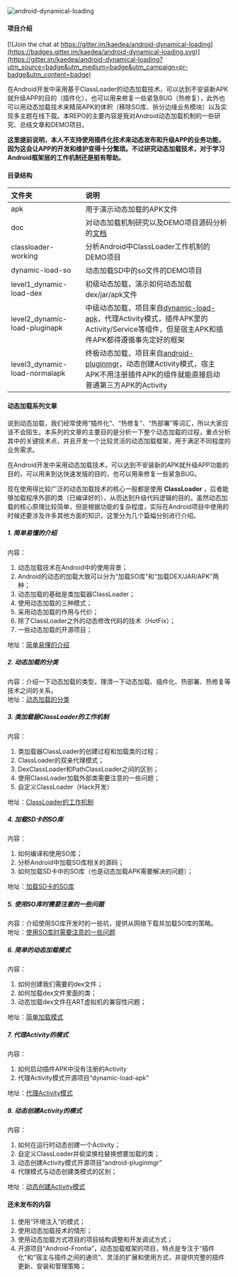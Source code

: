 
![android-dynamical-loading](doc/dl.jpg "android-dynamical-loading")

#### 项目介绍

[![Join the chat at https://gitter.im/kaedea/android-dynamical-loading](https://badges.gitter.im/kaedea/android-dynamical-loading.svg)](https://gitter.im/kaedea/android-dynamical-loading?utm_source=badge&utm_medium=badge&utm_campaign=pr-badge&utm_content=badge)

在Android开发中采用基于ClassLoader的动态加载技术，可以达到不安装新APK就升级APP的目的（插件化），也可以用来修复一些紧急BUG（热修复），此外也可以用动态加载技术来精简APK的体积（移除SO库、拆分边缘业务模块）以及实现多主题在线下载。本REPO的主要内容是我对Android动态加载机制的一些研究、总结文章和DEMO项目。

**这里提前说明，本人不支持使用插件化技术来动态发布和升级APP的业务功能，因为这会让APP的开发和维护变得十分繁琐。不过研究动态加载技术，对于学习Android框架层的工作机制还是挺有帮助。**

#### 目录结构
| 文件夹        |     说明     |
| :----------- | :-----------|
|apk  | 用于演示动态加载的APK文件 |
|doc  | 对动态加载机制研究以及DEMO项目源码分析的[文档](https://github.com/kaedea/android-dynamical-loading/tree/master/doc) |
|classloader-working | 分析Android中ClassLoader工作机制的DEMO项目|
|dynamic-load-so | 动态加载SD中的so文件的DEMO项目 |
|level1_dynamic-load-dex    | 初级动态加载，演示如何动态加载dex/jar/apk文件 |
| level2_dynamic-load-pluginapk     |    中级动态加载，项目来自[dynamic-load-apk](https://github.com/singwhatiwanna/dynamic-load-apk)，代理Activity模式，插件APK里的Activity/Service等组件，但是宿主APK和插件APK都得遵循事先定好的框架  |
|level3_dynamic-load-normalapk|终极动态加载，项目来自[android-pluginmgr](https://github.com/houkx/android-pluginmgr)，动态创建Activity模式，宿主APK不用注册插件APK的组件就能直接启动普通第三方APK的Activity|

#### 动态加载系列文章
说到动态加载，我们经常使用“插件化”、“热修复”、“热部署”等词汇，所以大家应该不会陌生。本系列的文章的主要目的是分析一下整个动态加载的过程，重点分析其中的关键技术点，并且开发一个比较灵活的动态加载框架，用于满足不同程度的业务需求。

在Android开发中采用动态加载技术，可以达到不安装新的APK就升级APP功能的目的，可以用来到达快速发版的目的，也可以用来修复一些紧急BUG。

现在使用得比较广泛的动态加载技术的核心一般都是使用 **ClassLoader** ，后者能够加载程序外部的类（已编译好的），从而达到升级代码逻辑的目的。虽然动态加载的核心原理比较简单，但是根据功能的复杂程度，实际在Android项目中使用的时候还要涉及许多其他方面的知识，这里分为几个篇幅分别进行介绍。

##### 1. 简单易懂的介绍
内容：
 1. 动态加载技术在Android中的使用背景；
 2. Android的动态的加载大致可以分为“加载SO库”和“加载DEX/JAR/APK”两种；
 3. 动态加载的基础是类加载器ClassLoader；
 4. 使用动态加载的三种模式；
 5. 采用动态加载的作用与代价；
 6. 除了ClassLoader之外的动态修改代码的技术（HotFix）；
 7. 一些动态加载的开源项目；

地址：[简单易懂的介绍](http://kaedea.com/2016/02/06/android-dynamical-loading-01-introduction/)
<br>

##### 2. 动态加载的分类
内容：介绍一下动态加载的类型，理清一下动态加载、插件化、热部署、热修复等技术之间的关系。<br>
地址：[动态加载的分类](http://kaedea.com/2016/05/14/android-dynamical-loading-02-type/)
<br>

##### 3. 类加载器ClassLoader的工作机制
内容：
 1. 类加载器ClassLoader的创建过程和加载类的过程；
 2. ClassLoader的双亲代理模式；
 3. DexClassLoader和PathClassLoader之间的区别；
 4. 使用ClassLoader加载外部类需要注意的一些问题；
 5. 自定义ClassLoader（Hack开发）

地址：[ClassLoader的工作机制](http://kaedea.com/2016/02/07/android-dynamical-loading-02-classloader/)
<br>

##### 4. 加载SD卡的SO库
内容：
 1. 如何编译和使用SO库；
 2. 分析Android中加载SO库相关的源码；
 3. 如何加载SD卡中的SO库（也是动态加载APK需要解决的问题）；

地址：[加载SD卡的SO库](http://kaedea.com/2016/06/01/android-dynamical-loading-03-so-in-sdcard/)
<br>

##### 5. 使用SO库时需要注意的一些问题
内容：介绍使用SO库开发时的一些坑，提供从网络下载并加载SO库的策略。<br>
地址：[使用SO库时需要注意的一些问题](http://kaedea.com/2016/06/04/android-dynamical-loading-04-so-problems/)
<br>

##### 6. 简单的动态加载模式
内容：
 1. 如何创建我们需要的dex文件；
 2. 如何加载dex文件里面的类；
 3. 动态加载dex文件在ART虚拟机的兼容性问题；

地址：[简单加载模式](http://kaedea.com/2016/06/05/android-dynamical-loading-05-so-simple-mode/)
<br>

##### 7. 代理Activity的模式
内容：
 1. 如何启动插件APK中没有注册的Activity
 2. 代理Activity模式开源项目“dynamic-load-apk”

地址：[代理Activity模式](http://kaedea.com/2016/06/10/android-dynamical-loading-06-proxy-activity/)
<br>

##### 8. 动态创建Activity的模式
内容：
 1. 如何在运行时动态创建一个Activity；
 2. 自定义ClassLoader并偷梁换柱替换想要加载的类；
 3. 动态创建Activity模式开源项目“android-pluginmgr”
 4. 代理模式与动态创建类模式的区别；

地址：[动态创建Activity模式](http://kaedea.com/2016/06/14/android-dynamical-loading-07-dynamic-activity/)


#### 还未发布的内容
1. 使用“环境注入”的模式；
2. 使用动态加载技术的情形；
3. 使用动态加载方式项目的项目结构调整和开发调试方式；
4. 开源项目“Android-Frontia”，动态加载框架的项目，特点是专注于“插件化”和“宿主与插件之间的通讯”、灵活的扩展和使用方式，并提供完整的插件更新、安装和管理策略；
